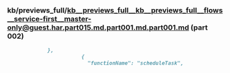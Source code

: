 ### kb/previews_full/kb__previews_full__kb__previews_full__flows__service-first__master-only@guest.har.part015.md.part001.md.part001.md (part 002)

```md
             },
                        {
                          "functionName": "scheduleTask",
                        
```

```
